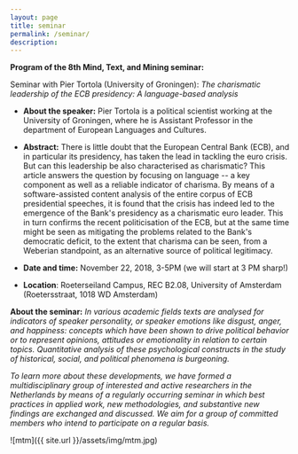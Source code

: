 ```yaml
---
layout: page
title: seminar
permalink: /seminar/
description:
---
```



**Program of the 8th Mind, Text, and Mining seminar:** 

Seminar with Pier Tortola (University of Groningen): *The charismatic leadership of the ECB presidency: A language-based analysis*


  * **About the speaker:** Pier Tortola is a political scientist working at the University of Groningen, where he is Assistant Professor in the department of European Languages and Cultures.
  
  * **Abstract:** There is little doubt that the European Central Bank (ECB), and in particular its presidency, has taken the lead in tackling the euro crisis. But can this leadership be also characterised as charismatic? This article answers the question by focusing on language -- a key component as well as a reliable indicator of charisma. By means of a software-assisted content analysis of the entire corpus of ECB presidential speeches, it is found that the crisis has indeed led to the emergence of the Bank's presidency as a charismatic euro leader. This in turn confirms the recent politicisation of the ECB, but at the same time might be seen as mitigating the problems related to the Bank's democratic deficit, to the extent that charisma can be seen, from a Weberian standpoint, as an alternative source of political legitimacy.
  
  * **Date and time:** November 22, 2018, 3-5PM (we will start at 3 PM sharp!)

  * **Location**: Roeterseiland Campus, REC B2.08, University of Amsterdam (Roetersstraat, 1018 WD Amsterdam)

**About the seminar:** _In various academic fields texts are analysed for indicators of speaker personality, or speaker emotions like disgust, anger, and happiness: concepts which have been shown to drive political behavior or to represent opinions, attitudes or emotionality in relation to certain topics. Quantitative analysis of these psychological constructs in the study of historical, social, and political phenomena is burgeoning._

_To learn more about these developments, we have formed a multidisciplinary group of interested and active researchers in the Netherlands by means of a regularly occurring seminar in which best practices in applied work, new methodologies, and substantive new findings are exchanged and discussed. We aim for a group of committed members who intend to participate on a regular basis._

![mtm]({{ site.url }}/assets/img/mtm.jpg)

